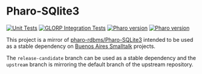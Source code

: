 # Pharo-SQlite3
[![Unit Tests](https://github.com/ba-st-dependencies/Pharo-SQLite3/workflows/Unit%20Tests/badge.svg?branch=master)](https://github.com/ba-st-dependencies/Pharo-SQLite3/actions?query=workflow%3AUnit%20Tests)
[![GLORP Integration Tests](https://github.com/ba-st-dependencies/Pharo-SQLite3/workflows/GLORP%20Integration%20Tests/badge.svg?branch=release-candidate)](https://github.com/ba-st-dependencies/Pharo-SQLite3/actions?query=workflow%3AGLORP%20Integration%20Tests)
[![Pharo version](https://img.shields.io/badge/Pharo-8.0-%23aac9ff.svg)](https://pharo.org/download)
[![Pharo version](https://img.shields.io/badge/Pharo-9.0-%23aac9ff.svg)](https://pharo.org/download)

This project is a mirror of [pharo-rdbms/Pharo-SQLite3](https://github.com/pharo-rdbms/Pharo-SQLite3) intended to be used as a stable dependency on [Buenos Aires Smalltalk](https://github.com/ba-st) projects.

The `release-candidate` branch can be used as a stable dependency and the `upstream` branch is mirroring the default branch of the upstream repository.
